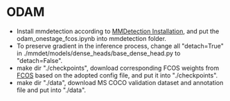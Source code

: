 # ODAM
- Install mmdetection according to [MMDetection Installation](https://mmdetection.readthedocs.io/en/latest/get_started.html), and put the odam_onestage_fcos.ipynb into mmdetection folder.
- To preserve gradient in the inference process, change all "detach=True" in ./mmdet/models/dense_heads/base_dense_head.py to "detach=False".
- make dir "./checkpoints", download corresponding FCOS weights from [FCOS](https://github.com/open-mmlab/mmdetection/tree/main/configs/fcos) based on the adopted config file, and put it into "./checkpoints".
- make dir "./data", download MS COCO validation dataset and annotation file and put into "./data".
